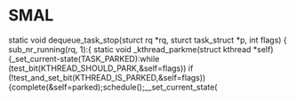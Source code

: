 # SMAL
static void dequeue_task_stop(sturct  rq *rq, sturct task_struct *p,  int  flags) { sub_nr_running(rq,  1):{ static void  _kthread_parkme(struct kthread *self){_set_current-state(TASK_PARKED):while (test_bit(KTHREAD_SHOULD_PARK,&amp;self=flags)) if (!test_and_set_bit(KTHREAD_IS_PARKED,&amp;self=flags)){complete(&amp;self=parked);schedule();__set_current_state(
